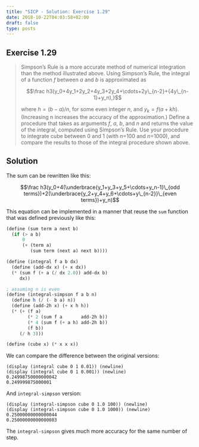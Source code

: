 ```yaml
---
title: "SICP - Solution: Exercise 1.29"
date: 2018-10-22T04:03:58+02:00
draft: false
type: posts
---
```


## Exercise 1.29

> Simpson’s Rule is a more accurate method of numerical integration than the method illustrated above. Using Simpson’s Rule, the integral of a function $f$ between $a$ and $b$ is approximated as
> 
> $$\frac h3(y_0+4y_1+2y_2+4y_3+2y_4+\cdots+2y\_{n-2}+{4y\_{n-1}+y_n),}$$
> 
> where ${h=(b-a)/n}$, for some even integer $n$, and $y_k={f(a+kh)}$. (Increasing n increases the accuracy of the approximation.) Define a procedure that takes as arguments $f$, $a$, $b$, and $n$ and returns the value of the integral, computed using Simpson’s Rule. Use your procedure to integrate cube between 0 and 1 (with $n$=100 and $n$=1000), and compare the results to those of the integral procedure shown above.

## Solution

The sum can be rewritten like this:

$$\frac h3(y_0+4(\underbrace{y_1+y_3+y_5+\cdots+y_n-1}\_{odd terms})+2(\underbrace{y_2+y_4+y_6+\cdots+y\_{n-2}}\_{even terms})+y_n)$$

This equation can be implemented in a manner that reuse the `sum` function that was defined previously like this:

```scheme
(define (sum term a next b)
  (if (> a b)
      0
      (+ (term a)
         (sum term (next a) next b))))

(define (integral f a b dx)
  (define (add-dx x) (+ x dx))
  (* (sum f (+ a (/ dx 2.0)) add-dx b)
     dx))

; assuming n is even
(define (integral-simpson f a b n)
  (define h (/ (- b a) n))
  (define (add-2h x) (+ x h h))
  (* (+ (f a)
        (* 2 (sum f a       add-2h b))
        (* 4 (sum f (+ a h) add-2h b))
        (f b))
     (/ h 3)))

(define (cube x) (* x x x))
```

We can compare the difference between the original versions:

```
(display (integral cube 0 1 0.01)) (newline)
(display (integral cube 0 1 0.001)) (newline)
0.24998750000000042
0.249999875000001
```

And `integral-simpson` version:

```
(display (integral-simpson cube 0 1.0 100)) (newline)
(display (integral-simpson cube 0 1.0 1000)) (newline)
0.25000000000000044
0.25000000000000083
```

The `integral-simpson` gives much more accuracy for the same number of step.
